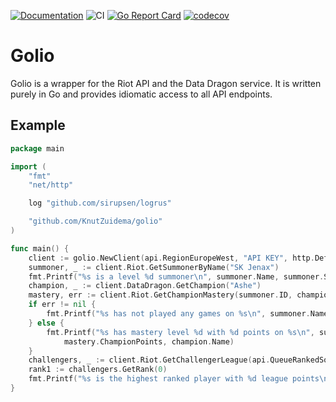 [![Documentation](https://godoc.org/github.com/KnutZuidema/golio?status.svg)](https://godoc.org/github.com/KnutZuidema/golio)
![CI](https://github.com/KnutZuidema/golio/workflows/CI/badge.svg?branch=master)
[![Go Report Card](https://goreportcard.com/badge/github.com/KnutZuidema/golio)](https://goreportcard.com/report/github.com/KnutZuidema/golio)
[![codecov](https://codecov.io/gh/KnutZuidema/golio/branch/master/graph/badge.svg)](https://codecov.io/gh/KnutZuidema/golio)

# Golio

Golio is a wrapper for the Riot API and the Data Dragon service.
It is written purely in Go and provides idiomatic access to all
API endpoints.

## Example

```go
package main

import (
	"fmt"
	"net/http"

	log "github.com/sirupsen/logrus"

	"github.com/KnutZuidema/golio"
)

func main() {
	client := golio.NewClient(api.RegionEuropeWest, "API KEY", http.DefaultClient, log.StandardLogger())
	summoner, _ := client.Riot.GetSummonerByName("SK Jenax")
	fmt.Printf("%s is a level %d summoner\n", summoner.Name, summoner.SummonerLevel)
	champion, _ := client.DataDragon.GetChampion("Ashe")
	mastery, err := client.Riot.GetChampionMastery(summoner.ID, champion.Key)
	if err != nil {
		fmt.Printf("%s has not played any games on %s\n", summoner.Name, champion.Name)
	} else {
		fmt.Printf("%s has mastery level %d with %d points on %s\n", summoner.Name, mastery.ChampionLevel,
			mastery.ChampionPoints, champion.Name)
	}
	challengers, _ := client.Riot.GetChallengerLeague(api.QueueRankedSolo)
	rank1 := challengers.GetRank(0)
	fmt.Printf("%s is the highest ranked player with %d league points\n", rank1.SummonerName, rank1.LeaguePoints)
}
```
